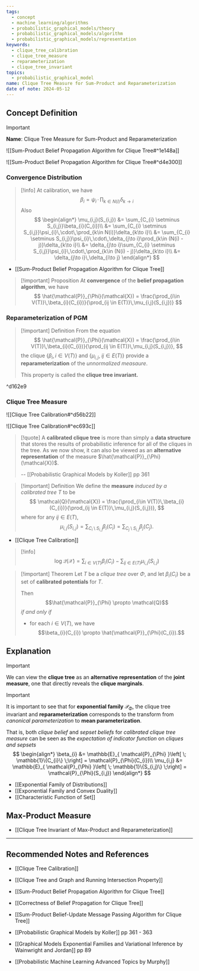 ```yaml
---
tags:
  - concept
  - machine_learning/algorithms
  - probabilistic_graphical_models/theory
  - probabilistic_graphical_models/algorithm
  - probabilistic_graphical_models/representation
keywords:
  - clique_tree_calibration
  - clique_tree_measure
  - reparameterization
  - clique_tree_invariant
topics:
  - probabilistic_graphical_model
name: Clique Tree Measure for Sum-Product and Reparameterization
date of note: 2024-05-12
---
```


## Concept Definition

>[!important]
>**Name**: Clique Tree Measure for Sum-Product and Reparameterization

![[Sum-Product Belief Propagation Algorithm for Clique Tree#^1e148a]]

![[Sum-Product Belief Propagation Algorithm for Clique Tree#^d4e300]]

### Convergence Distribution

>[!info]
>At calibration, we have $$\beta_{i} = \psi_{i}\,\cdot\,\prod_{k\in N(i)}\delta_{k\to i}$$
>Also 
>$$
>\begin{align*}
>\mu_{i,j}(S_{i,j}) &= \sum_{C_{i} \setminus S_{i,j}}\beta_{i}(C_{i})\\
>&= \sum_{C_{i} \setminus S_{i,j}}\psi_{i}\,\cdot\,\prod_{k\in N(i)}\delta_{k\to i}\\
>&=  \sum_{C_{i} \setminus S_{i,j}}\psi_{i}\,\cdot\,\delta_{j\to i}\prod_{k\in (N(i) - j)}\delta_{k\to i}\\
>&= \delta_{j\to i}\sum_{C_{i} \setminus S_{i,j}}\psi_{i}\,\cdot\,\prod_{k\in (N(i) - j)}\delta_{k\to i}\\
>&= \delta_{j\to i}\,\delta_{i\to j}
>\end{align*}
>$$

- [[Sum-Product Belief Propagation Algorithm for Clique Tree]]

>[!important] Proposition
>At **convergence** of the **belief propagation algorithm**, we have 
>$$
>\hat{\mathcal{P}}_{\Phi}(\mathcal{X}) = \frac{\prod_{i\in V(T)}\,\beta_{i}(C_{i})}{\prod_{ij \in E(T)}\,\mu_{i,j}(S_{i,j})}
>$$ 

### Reparameterization of PGM

>[!important] Definition 
>From the equation
>$$
>\hat{\mathcal{P}}_{\Phi}(\mathcal{X}) = \frac{\prod_{i\in V(T)}\,\beta_{i}(C_{i})}{\prod_{ij \in E(T)}\,\mu_{i,j}(S_{i,j})},
>$$ 
>the clique $\{\beta_{i}, i\in V(T)\}$ and $\{ \mu_{i,j},\; ij\in E(T) \}$  provide a **reparameterization** of the *unnormalized measaure*.
>
>This property is called the **clique tree invariant.**

^d162e9


### Clique Tree Measure

![[Clique Tree Calibration#^d56b22]]

![[Clique Tree Calibration#^ec693c]]

>[!quote]
>A **calibrated clique tree** is more than simply a **data structure** that stores the results of probabilistic inference for all of the cliques in the tree. As we now show, it can also be viewed as an **alternative representation** of the measure $\hat{\mathcal{P}}_{\Phi}(\mathcal{X})$.
>
>-- [[Probabilistic Graphical Models by Koller]] pp 361


>[!important] Definition
>We define the **measure** *induced by a calibrated tree* $T$ to be
>$$
>\mathcal{Q}(\mathcal{X}) = \frac{\prod_{i\in V(T)}\,\beta_{i}(C_{i})}{\prod_{ij \in E(T)}\,\mu_{i,j}(S_{i,j})},
>$$ 
>where for any $ij\in E(T)$, $$\mu_{i,j}(S_{i,j}) = \sum_{C_{i} \setminus S_{i,j}}\beta_{i}(C_{i}) = \sum_{C_{j} \setminus S_{i,j}}\beta_{j}(C_{j}).$$

- [[Clique Tree Calibration]]

>[!info]
>$$
>\log \mathcal{Q}(\mathcal{X}) = \sum_{i\in V(T)}\beta_{i}(C_{i}) - \sum_{ij\in E(T)}\mu_{i,j}(S_{i,j})
>$$


>[!important] Theorem
>Let $T$ be a *clique tree* over $\Phi$, and let $\beta_{i}(C_{i})$ be a set of **calibrated potentials** for $T$.
>
>Then $$\hat{\mathcal{P}}_{\Phi} \propto \mathcal{Q}$$ *if and only if*
>- for each $i\in V(T)$, we have $$\beta_{i}(C_{i}) \propto \hat{\mathcal{P}}_{\Phi}(C_{i}).$$

## Explanation

>[!important]
>We can view the **clique tree** as an **alternative representation** of the **joint measure**, one that directly reveals the **clique marginals**.


>[!important]
>It is important to see that for **exponential family** $\mathcal{P}_{\Phi}$, the clique tree invariant and **reparameterization** corresponds to the transform from *canonical parameterization* to **mean parameterization**. 
>
>That is, both *clique belief* and *sepset beliefs* for *calibrated clique tree measure* can be seen as the *expectation of indicator function* on *cliques and sepsets*
>$$
>\begin{align*}
>\beta_{i} &= \mathbb{E}_{ \mathcal{P}_{\Phi} }\left[ \; \mathbb{1}\{C_{i}\} \;\right] = \mathcal{P}_{\Phi}(C_{i})\\
>\mu_{i,j} &= \mathbb{E}_{ \mathcal{P}_{\Phi} }\left[ \; \mathbb{1}\{S_{i,j}\} \;\right] = \mathcal{P}_{\Phi}(S_{i,j})
\end{align*}
>$$

- [[Exponential Family of Distributions]]
- [[Exponential Family and Convex Duality]]
- [[Characteristic Function of Set]]

## Max-Product Measure

- [[Clique Tree Invariant of Max-Product and Reparameterization]]



-----------
##  Recommended Notes and References


- [[Clique Tree Calibration]]
- [[Clique Tree and Graph and Running Intersection Property]]

- [[Sum-Product Belief Propagation Algorithm for Clique Tree]]
- [[Correctness of Belief Propagation for Clique Tree]]
- [[Sum-Product Belief-Update Message Passing Algorithm for Clique Tree]]


- [[Probabilistic Graphical Models by Koller]] pp 361 - 363
- [[Graphical Models Exponential Families and Variational Inference by Wainwright and Jordan]] pp 89
- [[Probabilistic Machine Learning Advanced Topics by Murphy]]
